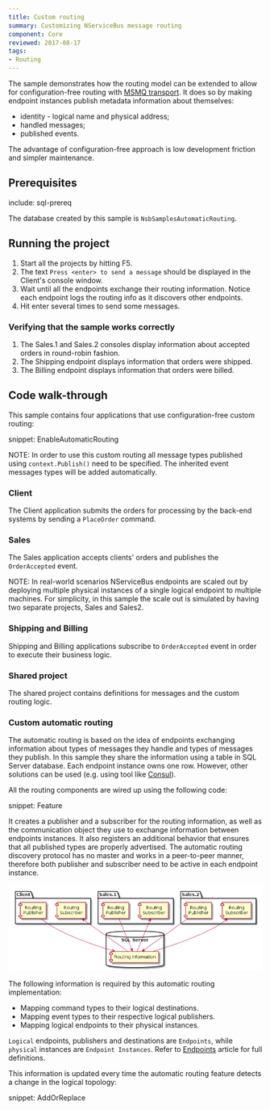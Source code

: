 ```yaml
---
title: Custom routing
summary: Customizing NServiceBus message routing
component: Core
reviewed: 2017-08-17
tags:
- Routing
---
```


The sample demonstrates how the routing model can be extended to allow for configuration-free routing with [MSMQ transport](/transports/msmq/). It does so by making endpoint instances publish metadata information about themselves:

 * identity - logical name and physical address;
 * handled messages;
 * published events.

The advantage of configuration-free approach is low development friction and simpler maintenance. 


## Prerequisites

include: sql-prereq

The database created by this sample is `NsbSamplesAutomaticRouting`.


## Running the project

 1. Start all the projects by hitting F5.
 1. The text `Press <enter> to send a message` should be displayed in the Client's console window.
 1. Wait until all the endpoints exchange their routing information. Notice each endpoint logs the routing info as it discovers other endpoints.
 1. Hit enter several times to send some messages.


### Verifying that the sample works correctly

 1. The Sales.1 and Sales.2 consoles display information about accepted orders in round-robin fashion.
 1. The Shipping endpoint displays information that orders were shipped.
 1. The Billing endpoint displays information that orders were billed.


## Code walk-through

This sample contains four applications that use configuration-free custom routing:

snippet: EnableAutomaticRouting

NOTE: In order to use this custom routing all message types published using `context.Publish()` need to be specified. The inherited event messages types will be added automatically.


### Client

The Client application submits the orders for processing by the back-end systems by sending a `PlaceOrder` command.


### Sales

The Sales application accepts clients' orders and publishes the `OrderAccepted` event.

NOTE: In real-world scenarios NServiceBus endpoints are scaled out by deploying multiple physical instances of a single logical endpoint to multiple machines. For simplicity, in this sample the scale out is simulated by having two separate projects, Sales and Sales2.


### Shipping and Billing

Shipping and Billing applications subscribe to `OrderAccepted` event in order to execute their business logic.


### Shared project

The shared project contains definitions for messages and the custom routing logic.


### Custom automatic routing

The automatic routing is based on the idea of endpoints exchanging information about types of messages they handle and types of messages they publish. In this sample they share the information using a table in SQL Server database. Each endpoint instance owns one row. However, other solutions can be used (e.g. using tool like [Consul](https://www.consul.io/)).

All the routing components are wired up using the following code:

snippet: Feature

It creates a publisher and a subscriber for the routing information, as well as the communication object they use to exchange information between endpoints instances. It also registers an additional behavior that ensures that all published types are properly advertised. The automatic routing discovery protocol has no master and works in a peer-to-peer manner, therefore both publisher and subscriber need to be active in each endpoint instance.

<!--
http://www.planttext.com/planttext
@startuml

package "Client" {
    Component [Routing\nSubscriber] as C_S
    Component [Routing\nPublisher] as C_P
}

package "Sales.1" {
    Component [Routing\nSubscriber] as S1_S
    Component [Routing\nPublisher] as S1_P
}

package "Sales.2" {
    Component [Routing\nSubscriber] as S2_S
    Component [Routing\nPublisher] as S2_P
}

database "SQL Server\n" {
    [Routing information] as RI
}

C_P -down-> RI
RI -up-> C_S

S1_P -down-> RI
RI -up-> S1_S

S2_P -down-> RI
RI -up-> S2_S

@enduml
-->

![Automatic routing design](design.png)

The following information is required by this automatic routing implementation:

 * Mapping command types to their logical destinations.
 * Mapping event types to their respective logical publishers.
 * Mapping logical endpoints to their physical instances.

`Logical` endpoints, publishers and destinations are `Endpoints`, while `physical` instances are `Endpoint Instances`. Refer to [Endpoints](/nservicebus/endpoints/) article for full definitions.

This information is updated every time the automatic routing feature detects a change in the logical topology:

snippet: AddOrReplace
